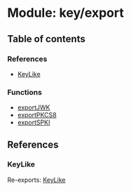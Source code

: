 # Module: key/export

## Table of contents

### References

- [KeyLike](key_export.md#keylike)

### Functions

- [exportJWK](../functions/key_export.exportJWK.md)
- [exportPKCS8](../functions/key_export.exportPKCS8.md)
- [exportSPKI](../functions/key_export.exportSPKI.md)

## References

### KeyLike

Re-exports: [KeyLike](../types/types.KeyLike.md)
